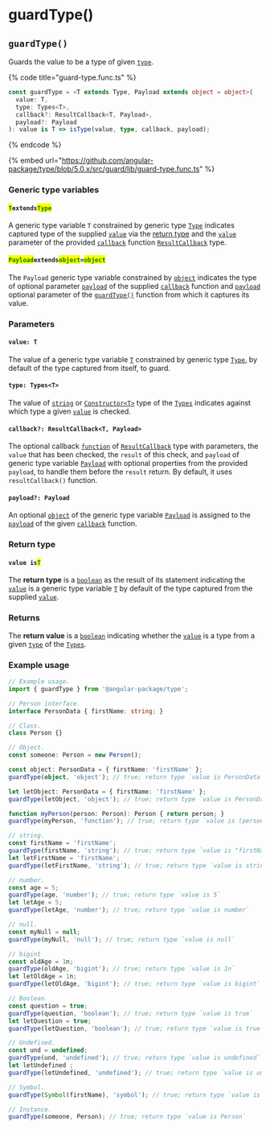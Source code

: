 # guardType()

## `guardType()`

Guards the value to be a type of given [`type`](guardtype.md#type-types-less-than-t-greater-than).

{% code title="guard-type.func.ts" %}
```typescript
const guardType = <T extends Type, Payload extends object = object>(
  value: T,
  type: Types<T>,
  callback?: ResultCallback<T, Payload>,
  payload?: Payload
): value is T => isType(value, type, callback, payload);
```
{% endcode %}

{% embed url="https://github.com/angular-package/type/blob/5.0.x/src/guard/lib/guard-type.func.ts" %}

### Generic type variables

#### <mark style="color:green;">**`T`**</mark>**`extends`**<mark style="color:green;">**`Type`**</mark>

A generic type variable `T` constrained by generic type [`Type`](../types/type.md) indicates captured type of the supplied [`value`](guardtype.md#value-type) via the [return type](guardtype.md#return-type) and the [`value`](../types/resultcallback.md#value-value) parameter of the provided [`callback`](guardtype.md#callback-resultcallback-less-than-bigint-payload-greater-than) function [`ResultCallback`](../types/resultcallback.md) type.

#### <mark style="color:green;">**`Payload`**</mark>**`extends`**<mark style="color:green;">**`object`**</mark>**`=`**<mark style="color:green;">**`object`**</mark>

The `Payload` generic type variable constrained by [`object`](https://www.typescriptlang.org/docs/handbook/basic-types.html#object) indicates the type of optional parameter [`payload`](../types/resultcallback.md#payload-payload) of the supplied [`callback`](guardtype.md#callback-resultcallback-less-than-type-payload-greater-than) function and [`payload`](guardtype.md#payload-payload) optional parameter of the [`guardType()`](guardtype.md#guardtype) function from which it captures its value.

### Parameters

#### `value: T`

The value of a generic type variable [`T`](guardtype.md#textendstype) constrained by generic type [`Type`](../types/type.md), by default of the type captured from itself, to guard.

#### `type: Types<T>`

The value of [`string`](https://developer.mozilla.org/en-US/docs/Web/JavaScript/Reference/Global\_Objects/String) or [`Constructor<T>`](../types/constructor.md) type of the [`Types`](../types/types.md) indicates against which type a given [`value`](guardtype.md#value-t) is checked.

#### `callback?: ResultCallback<T, Payload>`

The optional callback [`function`](https://developer.mozilla.org/en-US/docs/Web/JavaScript/Guide/Functions) of [`ResultCallback`](../types/resultcallback.md) type with parameters, the `value` that has been checked, the `result` of this check, and `payload` of generic type variable [`Payload`](guardtype.md#payloadextendsobject) with optional properties from the provided `payload`, to handle them before the `result` return. By default, it uses `resultCallback()` function.

#### `payload?: Payload`

An optional [`object`](https://developer.mozilla.org/en-US/docs/Web/JavaScript/Reference/Global\_Objects/Object) of the generic type variable [`Payload`](guardtype.md#payloadextendsobject-object) is assigned to the [`payload`](../types/resultcallback.md#payload-payload) of the given [`callback`](guardtype.md#callback-resultcallback-less-than-bigint-payload-greater-than) function.

### Return type

#### `value is`<mark style="color:green;">`T`</mark>

The **return type** is a [`boolean`](https://www.typescriptlang.org/docs/handbook/basic-types.html#boolean) as the result of its statement indicating the [`value`](guardtype.md#value-t) is a generic type variable [`T`](guardtype.md#textendstype) by default of the type captured from the supplied [`value`](guardtype.md#value-t).

### Returns

The **return value** is a [`boolean`](https://developer.mozilla.org/en-US/docs/Web/JavaScript/Reference/Global\_Objects/Boolean) indicating whether the [`value`](guardtype.md#value-t) is a type from a given [`type`](guardtype.md#type-types-less-than-t-greater-than) of the [`Types`](../types/types.md).

### Example usage

```typescript
// Example usage.
import { guardType } from '@angular-package/type';

// Person interface.
interface PersonData { firstName: string; }

// Class.
class Person {}

// Object.
const someone: Person = new Person();

const object: PersonData = { firstName: 'firstName' };
guardType(object, 'object'); // true; return type `value is PersonData`

let letObject: PersonData = { firstName: 'firstName' };
guardType(letObject, 'object'); // true; return type `value is PersonData`

function myPerson(person: Person): Person { return person; }
guardType(myPerson, 'function'); // true; return type `value is (person: Person) => Person`

// string.
const firstName = 'firstName';
guardType(firstName, 'string'); // true; return type `value is "firstName"`
let letFirstName = 'firstName';
guardType(letFirstName, 'string'); // true; return type `value is string`

// number.
const age = 5;
guardType(age, 'number'); // true; return type `value is 5`
let letAge = 5;
guardType(letAge, 'number'); // true; return type `value is number`

// null.
const myNull = null;
guardType(myNull, 'null'); // true; return type `value is null`

// bigint
const oldAge = 1n;
guardType(oldAge, 'bigint'); // true; return type `value is 1n`
let letOldAge = 1n;
guardType(letOldAge, 'bigint'); // true; return type `value is bigint`

// Boolean.
const question = true;
guardType(question, 'boolean'); // true; return type `value is true`
let letQuestion = true;
guardType(letQuestion, 'boolean'); // true; return type `value is true`

// Undefined.
const und = undefined;
guardType(und, 'undefined'); // true; return type `value is undefined`
let letUndefined ;
guardType(letUndefined, 'undefined'); // true; return type `value is undefined`

// Symbol.
guardType(Symbol(firstName), 'symbol'); // true; return type `value is symbol`

// Instance.
guardType(someone, Person); // true; return type `value is Person`
```
